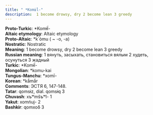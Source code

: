 ```yaml
---
title: " *Komɨĺ-"
description:  1 become drowsy, dry 2 become lean 3 greedy
---
```


<strong>Proto-Turkic</strong>:  *Komɨĺ-<br>
<strong>Altaic etymology</strong>:  Altaic etymology<br>
<strong> Proto-Altaic</strong>:  *k`òmu ( ~ -o, -a)<br>
<strong>Nostratic</strong>:  Nostratic<br>
<strong>Meaning</strong>:  1 become drowsy, dry 2 become lean 3 greedy<br>
<strong>Russian meaning</strong>:  1 вянуть, засыхать, становиться вялым 2 худеть, осунуться 3 жадный<br>
<strong>Turkic</strong>:  *Komɨĺ-<br>
<strong>Mongolian</strong>:  *komu-kai<br>
<strong>Tungus-Manchu</strong>:  *xomī-<br>
<strong>Korean</strong>:  *kắmắr<br>
<strong>Comments</strong>:  ЭСТЯ 6, 147-148.<br>
<strong>Tatar</strong>:  qomsɨz, dial. qomsɨq 3<br>
<strong>Chuvash</strong>:  xъʷmšъʷl- 1<br>
<strong>Yakut</strong>:  xomńuj- 2<br>
<strong>Bashkir</strong>:  qomxoδ 3<br>


